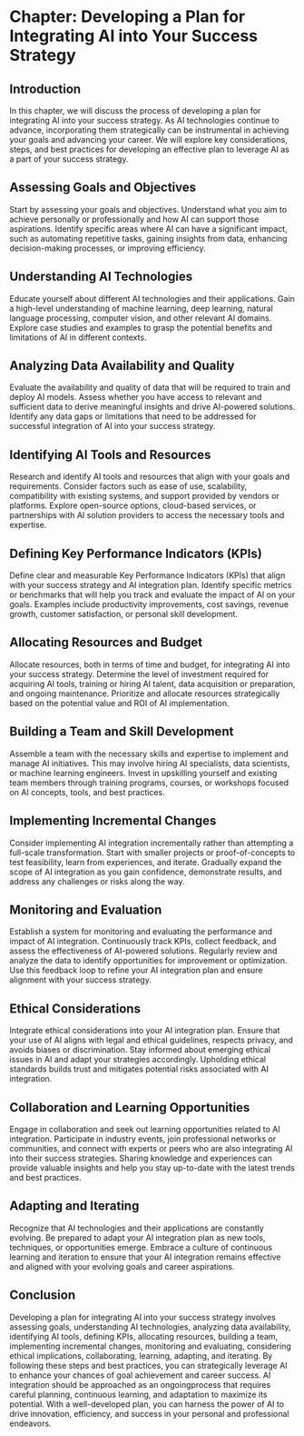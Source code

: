 Chapter: Developing a Plan for Integrating AI into Your Success Strategy
========================================================================

Introduction
------------

In this chapter, we will discuss the process of developing a plan for integrating AI into your success strategy. As AI technologies continue to advance, incorporating them strategically can be instrumental in achieving your goals and advancing your career. We will explore key considerations, steps, and best practices for developing an effective plan to leverage AI as a part of your success strategy.

Assessing Goals and Objectives
------------------------------

Start by assessing your goals and objectives. Understand what you aim to achieve personally or professionally and how AI can support those aspirations. Identify specific areas where AI can have a significant impact, such as automating repetitive tasks, gaining insights from data, enhancing decision-making processes, or improving efficiency.

Understanding AI Technologies
-----------------------------

Educate yourself about different AI technologies and their applications. Gain a high-level understanding of machine learning, deep learning, natural language processing, computer vision, and other relevant AI domains. Explore case studies and examples to grasp the potential benefits and limitations of AI in different contexts.

Analyzing Data Availability and Quality
---------------------------------------

Evaluate the availability and quality of data that will be required to train and deploy AI models. Assess whether you have access to relevant and sufficient data to derive meaningful insights and drive AI-powered solutions. Identify any data gaps or limitations that need to be addressed for successful integration of AI into your success strategy.

Identifying AI Tools and Resources
----------------------------------

Research and identify AI tools and resources that align with your goals and requirements. Consider factors such as ease of use, scalability, compatibility with existing systems, and support provided by vendors or platforms. Explore open-source options, cloud-based services, or partnerships with AI solution providers to access the necessary tools and expertise.

Defining Key Performance Indicators (KPIs)
------------------------------------------

Define clear and measurable Key Performance Indicators (KPIs) that align with your success strategy and AI integration plan. Identify specific metrics or benchmarks that will help you track and evaluate the impact of AI on your goals. Examples include productivity improvements, cost savings, revenue growth, customer satisfaction, or personal skill development.

Allocating Resources and Budget
-------------------------------

Allocate resources, both in terms of time and budget, for integrating AI into your success strategy. Determine the level of investment required for acquiring AI tools, training or hiring AI talent, data acquisition or preparation, and ongoing maintenance. Prioritize and allocate resources strategically based on the potential value and ROI of AI implementation.

Building a Team and Skill Development
-------------------------------------

Assemble a team with the necessary skills and expertise to implement and manage AI initiatives. This may involve hiring AI specialists, data scientists, or machine learning engineers. Invest in upskilling yourself and existing team members through training programs, courses, or workshops focused on AI concepts, tools, and best practices.

Implementing Incremental Changes
--------------------------------

Consider implementing AI integration incrementally rather than attempting a full-scale transformation. Start with smaller projects or proof-of-concepts to test feasibility, learn from experiences, and iterate. Gradually expand the scope of AI integration as you gain confidence, demonstrate results, and address any challenges or risks along the way.

Monitoring and Evaluation
-------------------------

Establish a system for monitoring and evaluating the performance and impact of AI integration. Continuously track KPIs, collect feedback, and assess the effectiveness of AI-powered solutions. Regularly review and analyze the data to identify opportunities for improvement or optimization. Use this feedback loop to refine your AI integration plan and ensure alignment with your success strategy.

Ethical Considerations
----------------------

Integrate ethical considerations into your AI integration plan. Ensure that your use of AI aligns with legal and ethical guidelines, respects privacy, and avoids biases or discrimination. Stay informed about emerging ethical issues in AI and adapt your strategies accordingly. Upholding ethical standards builds trust and mitigates potential risks associated with AI integration.

Collaboration and Learning Opportunities
----------------------------------------

Engage in collaboration and seek out learning opportunities related to AI integration. Participate in industry events, join professional networks or communities, and connect with experts or peers who are also integrating AI into their success strategies. Sharing knowledge and experiences can provide valuable insights and help you stay up-to-date with the latest trends and best practices.

Adapting and Iterating
----------------------

Recognize that AI technologies and their applications are constantly evolving. Be prepared to adapt your AI integration plan as new tools, techniques, or opportunities emerge. Embrace a culture of continuous learning and iteration to ensure that your AI integration remains effective and aligned with your evolving goals and career aspirations.

Conclusion
----------

Developing a plan for integrating AI into your success strategy involves assessing goals, understanding AI technologies, analyzing data availability, identifying AI tools, defining KPIs, allocating resources, building a team, implementing incremental changes, monitoring and evaluating, considering ethical implications, collaborating, learning, adapting, and iterating. By following these steps and best practices, you can strategically leverage AI to enhance your chances of goal achievement and career success. AI integration should be approached as an ongoingprocess that requires careful planning, continuous learning, and adaptation to maximize its potential. With a well-developed plan, you can harness the power of AI to drive innovation, efficiency, and success in your personal and professional endeavors.
